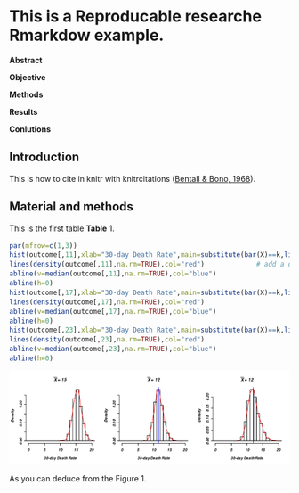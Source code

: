 













This is a Reproducable researche Rmarkdow example.
========================================================



**Abstract**


__Objective__


__Methods__


__Results__


__Conlutions__

Introduction
------------
This is how to cite in knitr with knitrcitations (<a href="">Bentall & Bono, 1968</a>). 


Material and methods
------------
This is the first table __Table__ 1.








```r
par(mfrow=c(1,3))
hist(outcome[,11],xlab="30-day Death Rate",main=substitute(bar(X)==k,list(k=mean(outcome[,11],na.rm=TRUE))),xlim=c(0,20),prob=TRUE)
lines(density(outcome[,11],na.rm=TRUE),col="red")             # add a density estimate with defaults
abline(v=median(outcome[,11],na.rm=TRUE),col="blue")
abline(h=0)
hist(outcome[,17],xlab="30-day Death Rate",main=substitute(bar(X)==k,list(k=mean(outcome[,17],na.rm=TRUE))),xlim=c(0,20),prob=TRUE)
lines(density(outcome[,17],na.rm=TRUE),col="red") 
abline(v=median(outcome[,17],na.rm=TRUE),col="blue")
abline(h=0)
hist(outcome[,23],xlab="30-day Death Rate",main=substitute(bar(X)==k,list(k=mean(outcome[,23],na.rm=TRUE))),xlim=c(0,20),prob=TRUE)
lines(density(outcome[,23],na.rm=TRUE),col="red") 
abline(v=median(outcome[,23],na.rm=TRUE),col="blue")
abline(h=0)
```

<div class="rimage center"><img src="fig/plot3.png" title="A histogram and density estimates for three outcomes." alt="A histogram and density estimates for three outcomes." class="plot" /></div>


As you can deduce from the Figure 1.

